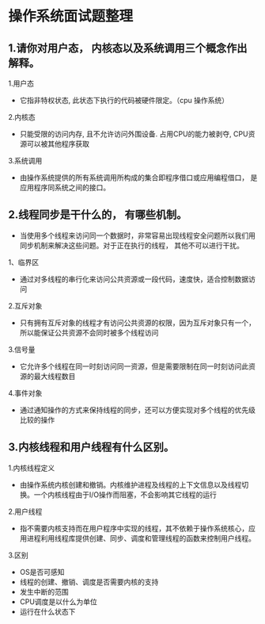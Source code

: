 #  操作系统面试题整理

##  1.请你对用户态， 内核态以及系统调用三个概念作出解释。

1.用户态

* 它指非特权状态, 此状态下执行的代码被硬件限定。（cpu 操作系统）

2.内核态

* 只能受限的访问内存, 且不允许访问外围设备. 占用CPU的能力被剥夺, CPU资源可以被其他程序获取

3.系统调用

* 由操作系统提供的所有系统调用所构成的集合即程序借口或应用编程借口， 是应用程序同系统之间的接口。

##  2.线程同步是干什么的， 有哪些机制。

* 当使用多个线程来访问同一个数据时，非常容易出现线程安全问题所以我们用同步机制来解决这些问题。对于正在执行的线程， 其他不可以进行干扰。

1、临界区

* 通过对多线程的串行化来访问公共资源或一段代码，速度快，适合控制数据访问

2.互斥对象

* 只有拥有互斥对象的线程才有访问公共资源的权限，因为互斥对象只有一个，所以能保证公共资源不会同时被多个线程访问

3.信号量

* 它允许多个线程在同一时刻访问同一资源，但是需要限制在同一时刻访问此资源的最大线程数目

4.事件对象

* 通过通知操作的方式来保持线程的同步，还可以方便实现对多个线程的优先级比较的操作



## 3.内核线程和用户线程有什么区别。 

1.内核线程定义

* 由操作系统内核创建和撤销。内核维护进程及线程的上下文信息以及线程切换。一个内核线程由于I/O操作而阻塞，不会影响其它线程的运行

2.用户线程

* 指不需要内核支持而在用户程序中实现的线程，其不依赖于操作系统核心，应用进程利用线程库提供创建、同步、调度和管理线程的函数来控制用户线程。

3.区别

* OS是否可感知
* 线程的创建、撤销、调度是否需要内核的支持
* 发生中断的范围
* CPU调度是以什么为单位
* 运行在什么状态下









